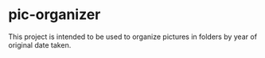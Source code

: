 # pic-organizer

This project is intended to be used to organize pictures in folders by year of original date taken.
